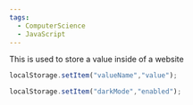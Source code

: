```yaml
---
tags:
  - ComputerScience
  - JavaScript
---
```

This is used to store a value inside of a website
``` js
localStorage.setItem("valueName","value");
```

``` js
localStorage.setItem("darkMode","enabled");
```
